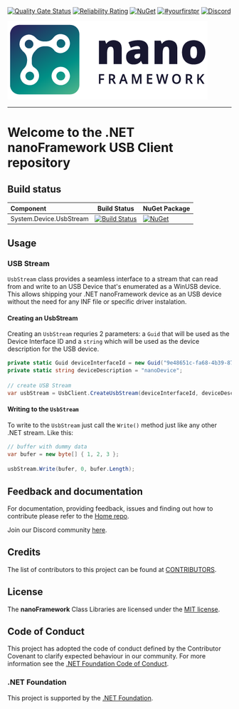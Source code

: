 [![Quality Gate Status](https://sonarcloud.io/api/project_badges/measure?project=nanoframework_System.Device.UsbClient&metric=alert_status)](https://sonarcloud.io/dashboard?id=nanoframework_System.Device.UsbClient) [![Reliability Rating](https://sonarcloud.io/api/project_badges/measure?project=nanoframework_System.Device.UsbClient&metric=reliability_rating)](https://sonarcloud.io/dashboard?id=nanoframework_System.Device.UsbClient) [![NuGet](https://img.shields.io/nuget/dt/nanoFramework.System.Device.UsbStream.svg?label=NuGet&style=flat&logo=nuget)](https://www.nuget.org/packages/nanoFramework.System.Device.UsbStream/) [![#yourfirstpr](https://img.shields.io/badge/first--timers--only-friendly-blue.svg)](https://github.com/nanoframework/Home/blob/main/CONTRIBUTING.md) [![Discord](https://img.shields.io/discord/478725473862549535.svg?logo=discord&logoColor=white&label=Discord&color=7289DA)](https://discord.gg/gCyBu8T)

![nanoFramework logo](https://raw.githubusercontent.com/nanoframework/Home/main/resources/logo/nanoFramework-repo-logo.png)

-----

# Welcome to the .NET **nanoFramework** USB Client repository

## Build status

| Component | Build Status | NuGet Package |
|:-|---|---|
| System.Device.UsbStream | [![Build Status](https://dev.azure.com/nanoframework/System.Device.UsbClient/_apis/build/status/System.Device.UsbClient?branchName=main)](https://dev.azure.com/nanoframework/System.Device.UsbClient/_build/latest?definitionId=99&branchName=main) | [![NuGet](https://img.shields.io/nuget/v/nanoFramework.System.Device.UsbStream.svg?label=NuGet&style=flat&logo=nuget)](https://www.nuget.org/packages/nanoFramework.System.Device.UsbStream/) |

## Usage

### USB Stream

`UsbStream` class provides a seamless interface to a stream that can read from and write to an USB Device that's enumerated as a WinUSB device.
This allows shipping your .NET nanoFramework device as an USB device without the need for any INF file or specific driver instalation.

#### Creating an UsbStream

Creating an `UsbStream` requries 2 parameters: a `Guid` that will be used as the Device Interface ID and a `string` which will be used as the device description for the USB device.

```csharp
private static Guid deviceInterfaceId = new Guid("9e48651c-fa68-4b39-8731-1ee84659aac5");
private static string deviceDescription = "nanoDevice";

// create USB Stream
var usbStream = UsbClient.CreateUsbStream(deviceInterfaceId, deviceDescription);
```

#### Writing to the `UsbStream`

To write to the `UsbStream` just call the `Write()` method just like any other .NET stream. Like this:

```csharp
// buffer with dummy data 
var bufer = new byte[] { 1, 2, 3 };

usbStream.Write(bufer, 0, bufer.Length);
```

## Feedback and documentation

For documentation, providing feedback, issues and finding out how to contribute please refer to the [Home repo](https://github.com/nanoframework/Home).

Join our Discord community [here](https://discord.gg/gCyBu8T).

## Credits

The list of contributors to this project can be found at [CONTRIBUTORS](https://github.com/nanoframework/Home/blob/main/CONTRIBUTORS.md).

## License

The **nanoFramework** Class Libraries are licensed under the [MIT license](LICENSE.md).

## Code of Conduct

This project has adopted the code of conduct defined by the Contributor Covenant to clarify expected behaviour in our community.
For more information see the [.NET Foundation Code of Conduct](https://dotnetfoundation.org/code-of-conduct).

### .NET Foundation

This project is supported by the [.NET Foundation](https://dotnetfoundation.org).
